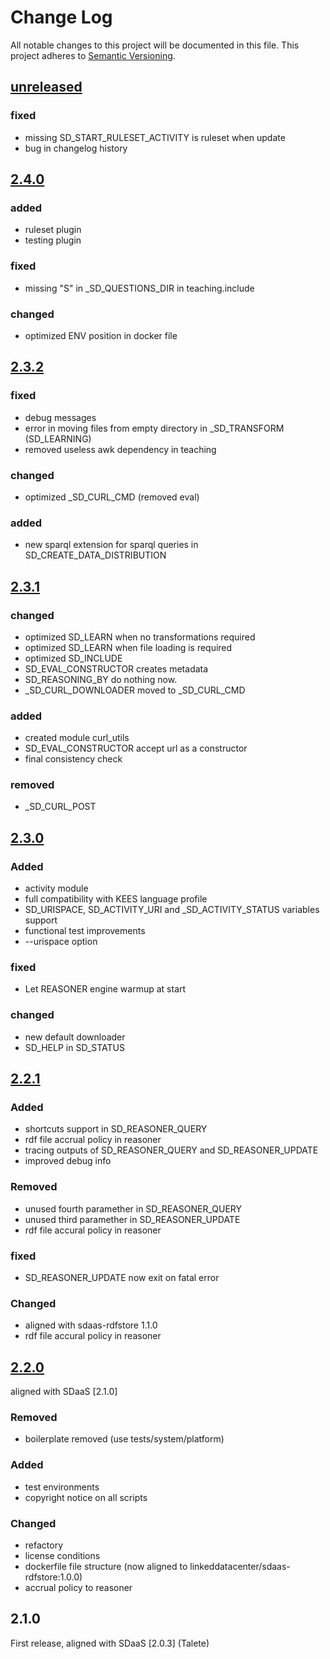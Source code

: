 # Change Log
All notable changes to this project will be documented in this file.
This project adheres to [Semantic Versioning](http://semver.org/). 

## [unreleased]

### fixed

- missing SD_START_RULESET_ACTIVITY is ruleset when update
- bug in changelog history

## [2.4.0]

### added

- ruleset plugin
- testing plugin

### fixed

- missing "S" in _SD_QUESTIONS_DIR in teaching.include


### changed

- optimized ENV position in docker file

## [2.3.2]

### fixed

- debug messages
- error in moving files  from empty directory in _SD_TRANSFORM (SD_LEARNING)
- removed useless awk dependency in teaching

### changed

- optimized _SD_CURL_CMD (removed eval)

### added

- new sparql extension for sparql queries in SD_CREATE_DATA_DISTRIBUTION

## [2.3.1]

### changed

- optimized SD_LEARN when no transformations required
- optimized SD_LEARN when file loading is required
- optimized SD_INCLUDE
- SD_EVAL_CONSTRUCTOR creates metadata
- SD_REASONING_BY do nothing now.
- _SD_CURL_DOWNLOADER moved to _SD_CURL_CMD

### added

- created module curl_utils
- SD_EVAL_CONSTRUCTOR accept url as a constructor
- final consistency check


### removed

- _SD_CURL_POST

## [2.3.0]

### Added

- activity module
- full compatibility with KEES language profile
- SD_URISPACE,  SD_ACTIVITY_URI and _SD_ACTIVITY_STATUS variables support
- functional test improvements
- --urispace option

### fixed

- Let REASONER engine warmup at start

### changed

- new default downloader
- SD_HELP in SD_STATUS

## [2.2.1]

### Added

- shortcuts support in SD_REASONER_QUERY
- rdf file accrual policy in reasoner
- tracing outputs of SD_REASONER_QUERY and SD_REASONER_UPDATE
- improved debug info

### Removed

- unused fourth paramether in SD_REASONER_QUERY
- unused third paramether in SD_REASONER_UPDATE
- rdf file accural policy in reasoner

### fixed

- SD_REASONER_UPDATE now exit on fatal error

### Changed

- aligned with sdaas-rdfstore 1.1.0
- rdf file accural policy in reasoner

## [2.2.0]

aligned with SDaaS [2.1.0] 

### Removed

- boilerplate removed (use tests/system/platform)

### Added

- test environments
- copyright notice on all scripts

### Changed

- refactory
- license conditions
- dockerfile file structure (now aligned to linkeddatacenter/sdaas-rdfstore:1.0.0)
- accrual policy to reasoner

## 2.1.0

First release, aligned with SDaaS [2.0.3] (Talete)


[Unreleased]:  https://github.com/linkeddatacenter/sdaas-ce/compare/2.4.0...HEAD
[2.4.0]:  https://github.com/linkeddatacenter/sdaas-ce/compare/2.3.2...2.4.0
[2.3.2]: https://github.com/linkeddatacenter/sdaas-ce/compare/2.3.1...2.3.2
[2.3.1]: https://github.com/linkeddatacenter/sdaas-ce/compare/2.3.0...2.3.1
[2.3.0]: https://github.com/linkeddatacenter/sdaas-ce/compare/2.2.1...2.3.0
[2.2.1]: https://github.com/linkeddatacenter/sdaas-ce/compare/2.2.0...2.2.1
[2.2.0]: https://github.com/linkeddatacenter/sdaas-ce/compare/2.1.0...2.2.0
